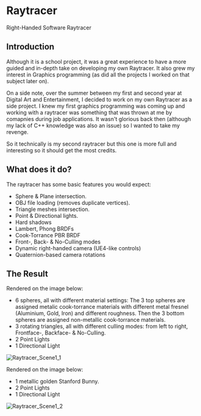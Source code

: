 # Raytracer

Right-Handed Software Raytracer

## Introduction
Although it is a school project, it was a great experience to have a more guided and in-depth take on developing my own Raytracer. It also grew my interest in Graphics programming (as did all the projects I worked on that subject later on).

On a side note, over the summer between my first and second year at Digital Art and Entertainment, I decided to work on my own Raytracer as a side project. I knew my first graphics programming was coming up and working with a raytracer was something that was thrown at me by comapnies during job applications. It wasn't glorious back then (although my lack of C++ knowledge was also an issue) so I wanted to take my revenge.

So it technically is my second raytracer but this one is more full and interesting so it should get the most credits.

## What does it do?
The raytracer has some basic features you would expect:

- Sphere & Plane intersection.
- OBJ file loading (removes duplicate vertices).
- Triangle meshes intersection.
- Point & Directional lights.
- Hard shadows
- Lambert, Phong BRDFs
- Cook-Torrance PBR BRDF
- Front-, Back- & No-Culling modes
- Dynamic right-handed camera (UE4-like controls)
- Quaternion-based camera rotations

## The Result

Rendered on the image below:
- 6 spheres, all with different material settings: The 3 top spheres are assigned metalic cook-torrance materials with different metal fresnel (Aluminium, Gold, Iron) and different roughness. Then the 3 bottom spheres are assigned non-metallic cook-torrance materials.
- 3 rotating triangles, all with different culling modes: from left to right, Frontface-, Backface- & No-Culling.
- 2 Point Lights
- 1 Directional Light

![Raytracer_Scene1_1](https://user-images.githubusercontent.com/76394390/135266665-99590558-2eea-4991-8ceb-1e0fb307c4cd.png)


Rendered on the image below:
- 1 metallic golden Stanford Bunny.
- 2 Point Lights
- 1 Directional Light

![Raytracer_Scene1_2](https://user-images.githubusercontent.com/76394390/135266305-9378fada-c77a-4270-a608-b873955b6ced.png)
